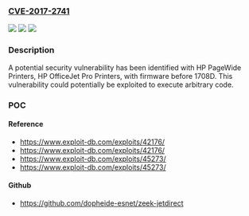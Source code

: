 ### [CVE-2017-2741](https://cve.mitre.org/cgi-bin/cvename.cgi?name=CVE-2017-2741)
![](https://img.shields.io/static/v1?label=Product&message=HP%20PageWide%20Printers%3B%20HP%20OfficeJet%20Pro%20Printers&color=blue)
![](https://img.shields.io/static/v1?label=Version&message=n%2Fa&color=blue)
![](https://img.shields.io/static/v1?label=Vulnerability&message=Arbitrary%20Code%20Execution&color=brighgreen)

### Description

A potential security vulnerability has been identified with HP PageWide Printers, HP OfficeJet Pro Printers, with firmware before 1708D. This vulnerability could potentially be exploited to execute arbitrary code.

### POC

#### Reference
- https://www.exploit-db.com/exploits/42176/
- https://www.exploit-db.com/exploits/42176/
- https://www.exploit-db.com/exploits/45273/
- https://www.exploit-db.com/exploits/45273/

#### Github
- https://github.com/dopheide-esnet/zeek-jetdirect

